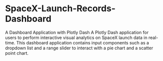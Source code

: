 # SpaceX-Launch-Records-Dashboard
A Dashboard Application with Plotly Dash
A Plotly Dash application for users to perform interactive visual analytics on SpaceX launch data in real-time. 
This dashboard application contains input components such as a dropdown list and a range slider to interact with a pie chart and a scatter point chart. 
